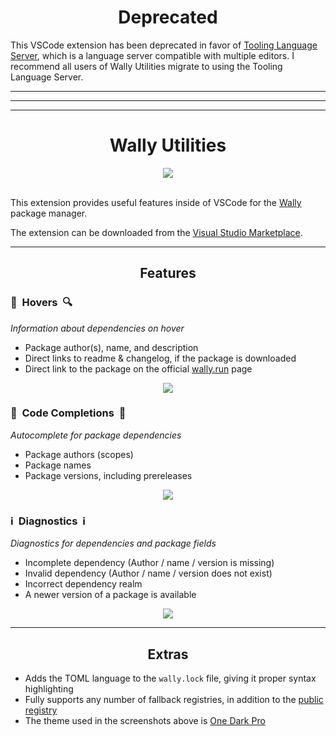 <!-- Disable lint that disallows html -->
<!-- markdownlint-disable MD033 -->

<h1 align="center">Deprecated</h1>

This VSCode extension has been deprecated in favor of [Tooling Language Server](https://github.com/filiptibell/tooling-language-server), which is a language server compatible with multiple editors. I recommend all users of Wally Utilities migrate to using the Tooling Language Server.

---

---

---

<h1 align="center">Wally Utilities</h1>

<div align="center">
<img src="https://vsmarketplacebadges.dev/version/filiptibell.wally-utilities.png"/>
</div>

<br/>

This extension provides useful features inside of VSCode for the [Wally](https://wally.run) package manager.

The extension can be downloaded from the [Visual Studio Marketplace](https://marketplace.visualstudio.com/items?itemName=filiptibell.wally-utilities).

---

<h2 align="center">Features</h2>

<!--- Hovers --->

<h3>🔎&nbsp Hovers &nbsp🔍</h3>
<i>Information about dependencies on hover  </i>

<br/>

-   Package author(s), name, and description
-   Direct links to readme & changelog, if the package is downloaded
-   Direct link to the package on the official [wally.run](https://wally.run) page

<div align="center">
<img src="assets/images/Hovers.png"/>
</div>

<!--- Code Completions --->

<h3>🔮&nbsp Code Completions &nbsp🔮</h3>
<i>Autocomplete for package dependencies  </i>

<br/>

-   Package authors (scopes)
-   Package names
-   Package versions, including prereleases

<div align="center">
<img src="assets/images/CodeCompletions.png"/>
</div>

<!--- Diagnostics --->

<h3>ℹ️&nbsp Diagnostics &nbspℹ️</h3>
<i>Diagnostics for dependencies and package fields  </i>

<br/>

-   Incomplete dependency (Author / name / version is missing)
-   Invalid dependency (Author / name / version does not exist)
-   Incorrect dependency realm
-   A newer version of a package is available

<div align="center">
<img src="assets/images/Diagnostics.png"/>
</div>

---

<h2 align="center">Extras</h2>

-   Adds the TOML language to the `wally.lock` file, giving it proper syntax highlighting
-   Fully supports any number of fallback registries, in addition to the [public registry](https://github.com/UpliftGames/wally-index)
-   The theme used in the screenshots above is [One Dark Pro](https://marketplace.visualstudio.com/items?itemName=zhuangtongfa.Material-theme)
